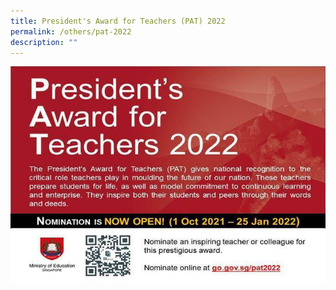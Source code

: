 ```yaml
---
title: President's Award for Teachers (PAT) 2022
permalink: /others/pat-2022
description: ""
---
```

<img src="/images/President%20Award%20Teacher%202022.jpg">